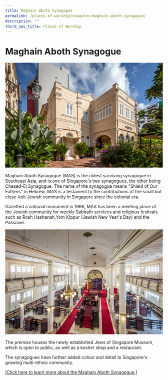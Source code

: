 ```yaml
---
title: Maghain Aboth Synagogue
permalink: /places-of-worship/examples/maghain-aboth-synagogue/
description: ""
third_nav_title: Places of Worship
---
```

# Maghain Aboth Synagogue 
![](/images/Places%20of%20Worship/photo_maghain%20aboth%20synagogue%201.png)

Maghain Aboth Synagogue (MAS) is the oldest surviving synagogue in Southeast Asia, and is one of Singapore's two synagogues, the other being Chesed-El Synagogue. The name of the synagogue means "Shield of Our Fathers" in Hebrew. MAS is a testament to the contributions of the small but close-knit Jewish community in Singapore since the colonial era.

Gazetted a national monument in 1998, MAS has been a meeting place of the Jewish community for weekly Sabbath services and religious festivals such as Rosh Hashanah,Yom Kippur (Jewish New Year's Day) and the Passover.

![](/images/Places%20of%20Worship/photo_maghain%20aboth%20synagogue%202.png)

The premise houses the newly established Jews of Singapore Museum, which is open to public, as well as a kosher shop and a restaurant.

The synagogues have further added colour and detail to Singapore's growing multi-ethnic community.

<a href="https://singaporejews.com/maghain-aboth-synagogues/" target="_blank">[Click here to learn more about the Maghain Aboth Synagogue.]</a>